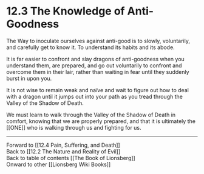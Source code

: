 # 12.3 The Knowledge of Anti-Goodness

The Way to inoculate ourselves against anti-good is to slowly, voluntarily, and carefully get to know it. To understand its habits and its abode.

It is far easier to confront and slay dragons of anti-goodness when you understand them, are prepared, and go out voluntarily to confront and overcome them in their lair, rather than waiting in fear until they suddenly burst in upon you.

It is not wise to remain weak and naïve and wait to figure out how to deal with a dragon until it jumps out into your path as you tread through the Valley of the Shadow of Death.

We must learn to walk through the Valley of the Shadow of Death in comfort, knowing that we are properly prepared, and that it is ultimately the [[ONE]] who is walking through us and fighting for us. 

___

Forward to [[12.4 Pain, Suffering, and Death]]  
Back to [[12.2 The Nature and Reality of Evil]]  
Back to table of contents [[The Book of Lionsberg]]  
Onward to other [[Lionsberg Wiki Books]]  
